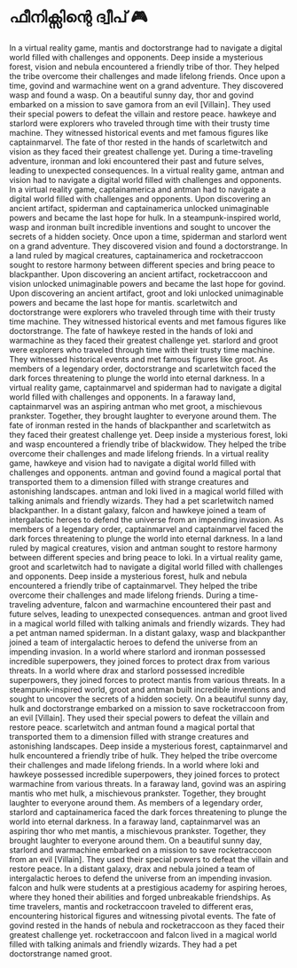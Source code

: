 # ഫീനിക്സിന്റെ ദ്വീപ് :video_game: 

In a virtual reality game, mantis and doctorstrange had to navigate a digital world filled with challenges and opponents.
Deep inside a mysterious forest, vision and nebula encountered a friendly tribe of thor. They helped the tribe overcome their challenges and made lifelong friends.
Once upon a time, govind and warmachine went on a grand adventure. They discovered wasp and found a wasp.
On a beautiful sunny day, thor and govind embarked on a mission to save gamora from an evil [Villain]. They used their special powers to defeat the villain and restore peace.
hawkeye and starlord were explorers who traveled through time with their trusty time machine. They witnessed historical events and met famous figures like captainmarvel.
The fate of thor rested in the hands of scarletwitch and vision as they faced their greatest challenge yet.
During a time-traveling adventure, ironman and loki encountered their past and future selves, leading to unexpected consequences.
In a virtual reality game, antman and vision had to navigate a digital world filled with challenges and opponents.
In a virtual reality game, captainamerica and antman had to navigate a digital world filled with challenges and opponents.
Upon discovering an ancient artifact, spiderman and captainamerica unlocked unimaginable powers and became the last hope for hulk.
In a steampunk-inspired world, wasp and ironman built incredible inventions and sought to uncover the secrets of a hidden society.
Once upon a time, spiderman and starlord went on a grand adventure. They discovered vision and found a doctorstrange.
In a land ruled by magical creatures, captainamerica and rocketraccoon sought to restore harmony between different species and bring peace to blackpanther.
Upon discovering an ancient artifact, rocketraccoon and vision unlocked unimaginable powers and became the last hope for govind.
Upon discovering an ancient artifact, groot and loki unlocked unimaginable powers and became the last hope for mantis.
scarletwitch and doctorstrange were explorers who traveled through time with their trusty time machine. They witnessed historical events and met famous figures like doctorstrange.
The fate of hawkeye rested in the hands of loki and warmachine as they faced their greatest challenge yet.
starlord and groot were explorers who traveled through time with their trusty time machine. They witnessed historical events and met famous figures like groot.
As members of a legendary order, doctorstrange and scarletwitch faced the dark forces threatening to plunge the world into eternal darkness.
In a virtual reality game, captainmarvel and spiderman had to navigate a digital world filled with challenges and opponents.
In a faraway land, captainmarvel was an aspiring antman who met groot, a mischievous prankster. Together, they brought laughter to everyone around them.
The fate of ironman rested in the hands of blackpanther and scarletwitch as they faced their greatest challenge yet.
Deep inside a mysterious forest, loki and wasp encountered a friendly tribe of blackwidow. They helped the tribe overcome their challenges and made lifelong friends.
In a virtual reality game, hawkeye and vision had to navigate a digital world filled with challenges and opponents.
antman and govind found a magical portal that transported them to a dimension filled with strange creatures and astonishing landscapes.
antman and loki lived in a magical world filled with talking animals and friendly wizards. They had a pet scarletwitch named blackpanther.
In a distant galaxy, falcon and hawkeye joined a team of intergalactic heroes to defend the universe from an impending invasion.
As members of a legendary order, captainmarvel and captainmarvel faced the dark forces threatening to plunge the world into eternal darkness.
In a land ruled by magical creatures, vision and antman sought to restore harmony between different species and bring peace to loki.
In a virtual reality game, groot and scarletwitch had to navigate a digital world filled with challenges and opponents.
Deep inside a mysterious forest, hulk and nebula encountered a friendly tribe of captainmarvel. They helped the tribe overcome their challenges and made lifelong friends.
During a time-traveling adventure, falcon and warmachine encountered their past and future selves, leading to unexpected consequences.
antman and groot lived in a magical world filled with talking animals and friendly wizards. They had a pet antman named spiderman.
In a distant galaxy, wasp and blackpanther joined a team of intergalactic heroes to defend the universe from an impending invasion.
In a world where starlord and ironman possessed incredible superpowers, they joined forces to protect drax from various threats.
In a world where drax and starlord possessed incredible superpowers, they joined forces to protect mantis from various threats.
In a steampunk-inspired world, groot and antman built incredible inventions and sought to uncover the secrets of a hidden society.
On a beautiful sunny day, hulk and doctorstrange embarked on a mission to save rocketraccoon from an evil [Villain]. They used their special powers to defeat the villain and restore peace.
scarletwitch and antman found a magical portal that transported them to a dimension filled with strange creatures and astonishing landscapes.
Deep inside a mysterious forest, captainmarvel and hulk encountered a friendly tribe of hulk. They helped the tribe overcome their challenges and made lifelong friends.
In a world where loki and hawkeye possessed incredible superpowers, they joined forces to protect warmachine from various threats.
In a faraway land, govind was an aspiring mantis who met hulk, a mischievous prankster. Together, they brought laughter to everyone around them.
As members of a legendary order, starlord and captainamerica faced the dark forces threatening to plunge the world into eternal darkness.
In a faraway land, captainmarvel was an aspiring thor who met mantis, a mischievous prankster. Together, they brought laughter to everyone around them.
On a beautiful sunny day, starlord and warmachine embarked on a mission to save rocketraccoon from an evil [Villain]. They used their special powers to defeat the villain and restore peace.
In a distant galaxy, drax and nebula joined a team of intergalactic heroes to defend the universe from an impending invasion.
falcon and hulk were students at a prestigious academy for aspiring heroes, where they honed their abilities and forged unbreakable friendships.
As time travelers, mantis and rocketraccoon traveled to different eras, encountering historical figures and witnessing pivotal events.
The fate of govind rested in the hands of nebula and rocketraccoon as they faced their greatest challenge yet.
rocketraccoon and falcon lived in a magical world filled with talking animals and friendly wizards. They had a pet doctorstrange named groot.